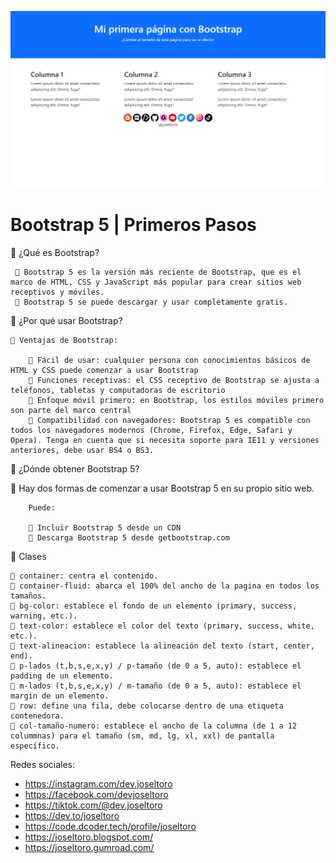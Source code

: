 [![](captura.png)](captura.png "Captura de Pantalla")

# Bootstrap 5 | Primeros Pasos

📒 ¿Qué es Bootstrap?

     📝 Bootstrap 5 es la versión más reciente de Bootstrap, que es el marco de HTML, CSS y JavaScript más popular para crear sitios web receptivos y móviles.
     📝 Bootstrap 5 se puede descargar y usar completamente gratis.

📒 ¿Por qué usar Bootstrap?

    📝 Ventajas de Bootstrap:

        🔸 Fácil de usar: cualquier persona con conocimientos básicos de HTML y CSS puede comenzar a usar Bootstrap
        🔸 Funciones receptivas: el CSS receptivo de Bootstrap se ajusta a teléfonos, tabletas y computadoras de escritorio
        🔸 Enfoque móvil primero: en Bootstrap, los estilos móviles primero son parte del marco central
        🔸 Compatibilidad con navegadores: Bootstrap 5 es compatible con todos los navegadores modernos (Chrome, Firefox, Edge, Safari y Opera). Tenga en cuenta que si necesita soporte para IE11 y versiones anteriores, debe usar BS4 o BS3.

📒 ¿Dónde obtener Bootstrap 5?

   📝 Hay dos formas de comenzar a usar Bootstrap 5 en su propio sitio web.

        Puede:

        🔸 Incluir Bootstrap 5 desde un CDN
        🔸 Descarga Bootstrap 5 desde getbootstrap.com

📒 Clases

    🔸 container: centra el contenido.
    🔸 container-fluid: abarca el 100% del ancho de la pagina en todos los tamaños.
    🔸 bg-color: establece el fondo de un elemento (primary, success, warning, etc.).
    🔸 text-color: establece el color del texto (primary, success, white, etc.).
    🔸 text-alineacion: establece la alineación del texto (start, center, end).
    🔸 p-lados (t,b,s,e,x,y) / p-tamaño (de 0 a 5, auto): establece el padding de un elemento.
    🔸 m-lados (t,b,s,e,x,y) / m-tamaño (de 0 a 5, auto): establece el margin de un elemento.
    🔸 row: define una fila, debe colocarse dentro de una etiqueta contenedora.
    🔸 col-tamaño-numero: establece el ancho de la columna (de 1 a 12 colummnas) para el tamaño (sm, md, lg, xl, xxl) de pantalla específico.


Redes sociales:

- https://instagram.com/dev.joseltoro
- https://facebook.com/devjoseltoro
- https://tiktok.com/@dev.joseltoro
- https://dev.to/joseltoro
- https://code.dcoder.tech/profile/joseltoro
- https://joseltoro.blogspot.com/
- https://joseltoro.gumroad.com/